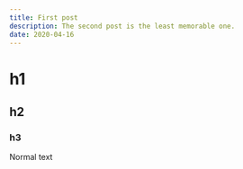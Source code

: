 ```yaml
---
title: First post
description: The second post is the least memorable one.
date: 2020-04-16
---
```


# h1
## h2
### h3

Normal text